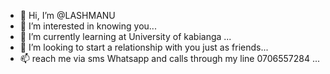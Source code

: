 - 👋 Hi, I’m @LASHMANU
- 👀 I’m interested in knowing you...
- 🌱 I’m currently learning at University of kabianga ...
- 💞️ I’m looking to start a relationship with you just as friends...
- 📫 reach me via sms Whatsapp and calls through my line 0706557284 ...

<!---
LASHMANU/LASHMANU is a ✨ special ✨ repository because its `README.md` (this file) appears on your GitHub profile.
You can click the Preview link to take a look at your changes.
--->
